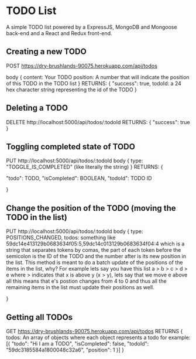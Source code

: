 # TODO List
A simple TODO list powered by a ExpressJS, MongoDB and Mongoose back-end and a 
React and Redux front-end.

## Creating a new TODO
POST https://dry-brushlands-90075.herokuapp.com/api/todos

body {
	content: Your TODO 
	position: A number that will indicate the position of this TODO in the TODO list
}
RETURNS: 
{
	"success": true,
	todoId: a 24 hex character string representing the id of the TODO
}

## Deleting a TODO
DELETE http://localhost:5000/api/todos/:todoId
RETURNS:
{
	"success": true
}

## Toggling completed state of TODO
PUT http://localhost:5000/api/todos/:todoId
body {
	type: "TOGGLE_IS_COMPLETED" (like literally the string)
}
RETURNS:
{

  "todo": TODO,
  "isCompleted": BOOLEAN,
  "todoId": TODO ID

}

## Change the position of the TODO (moving the TODO in the list)
PUT http://localhost:5000/api/todos/:todoId
body {
	type: POSITIONS_CHANGED,
	todos: 	something like 59dc14e413129b0683634f05:5,59dc14c013129b0683634f04:4
					which is a string that separates tokens by comas, the part of each token
					before the semicolon is the ID of the TODO and the number after is its new
					position in the list. This method is meant to do a batch update of the positions
					of the items in the list, why? For example lets say you have this list
					a > b > c > d > e
					where > indicates that x is above y (x > y), lets say that we move e above all
					this means that e's postion changes from 4 to 0 and thus all the remaining items 
					in the list must update their positions as well.

}

## Getting all TODOs
GET https://dry-brushlands-90075.herokuapp.com/api/todos
RETURNS {
	todos: 	An array of objects where each object represents a todo
					for example: 
				[{
            "todo": "Hi I am a TODO",
            "isCompleted": false,
            "todoId": "59dc3185584a1800048c32a6",
            "position": 1
        }]
}